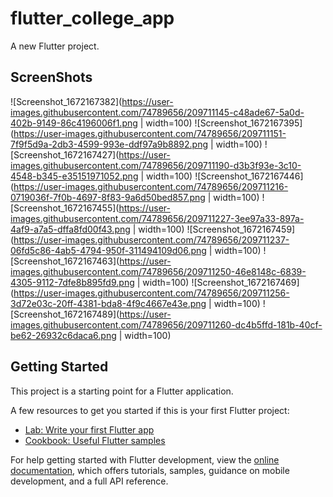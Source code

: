 # flutter_college_app

A new Flutter project.

## ScreenShots

![Screenshot_1672167382](https://user-images.githubusercontent.com/74789656/209711145-c48ade67-5a0d-402b-9149-86c4196006f1.png | width=100)
![Screenshot_1672167395](https://user-images.githubusercontent.com/74789656/209711151-7f9f5d9a-2db3-4599-993e-ddf97a9b8892.png | width=100)
![Screenshot_1672167427](https://user-images.githubusercontent.com/74789656/209711190-d3b3f93e-3c10-4548-b345-e35151971052.png | width=100)
![Screenshot_1672167446](https://user-images.githubusercontent.com/74789656/209711216-0719036f-7f0b-4697-8f83-9a6d50bed857.png | width=100)
![Screenshot_1672167455](https://user-images.githubusercontent.com/74789656/209711227-3ee97a33-897a-4af9-a7a5-dffa8fd00f43.png | width=100)
![Screenshot_1672167459](https://user-images.githubusercontent.com/74789656/209711237-06fd5c86-4ab5-4794-950f-311494109d06.png | width=100)
![Screenshot_1672167463](https://user-images.githubusercontent.com/74789656/209711250-46e8148c-6839-4305-9112-7dfe8b895fd9.png | width=100)
![Screenshot_1672167469](https://user-images.githubusercontent.com/74789656/209711256-3d72e03c-20ff-4381-bda8-4f9c4667e43e.png | width=100)
![Screenshot_1672167489](https://user-images.githubusercontent.com/74789656/209711260-dc4b5ffd-181b-40cf-be62-26932c6daca6.png | width=100)

## Getting Started

This project is a starting point for a Flutter application.

A few resources to get you started if this is your first Flutter project:

- [Lab: Write your first Flutter app](https://docs.flutter.dev/get-started/codelab)
- [Cookbook: Useful Flutter samples](https://docs.flutter.dev/cookbook)

For help getting started with Flutter development, view the
[online documentation](https://docs.flutter.dev/), which offers tutorials,
samples, guidance on mobile development, and a full API reference.
